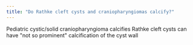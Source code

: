 ```yaml
---
title: "Do Rathke cleft cysts and craniopharyngiomas calcify?"
---
```

Pediatric cystic/solid craniopharyngioma calcifies
Rathke cleft cysts can have &quot;not so prominent&quot; calcification of the cyst wall

